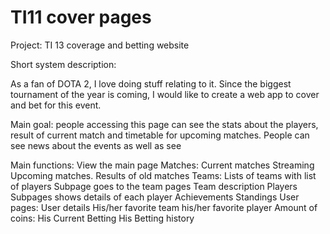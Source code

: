# TI11 cover pages
Project: TI 13 coverage and betting website

Short system description:

As a fan of DOTA 2, I love doing stuff relating to it. Since the biggest tournament of the year is coming, I would like to create a web app to cover and bet for this event.

Main goal: people accessing this page can see the stats about the players, result of current match and timetable for upcoming matches. People can see news about the events as well as see

Main functions:
	View the main page
Matches:
Current matches
Streaming 
Upcoming matches.
Results of old matches
Teams:
Lists of teams with list of players
Subpage goes to the team pages 
Team description
Players
Subpages shows details of each player
Achievements
Standings
User pages:
User details
His/her favorite team
his/her favorite player
Amount of coins:
His Current Betting
His Betting history



